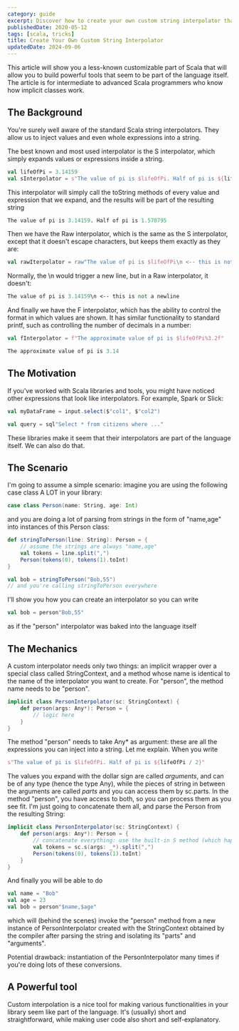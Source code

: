 ```yaml
---
category: guide
excerpt: Discover how to create your own custom string interpolator that feels like a native feature of Scala
publishedDate: 2020-05-12
tags: [scala, tricks]
title: Create Your Own Custom String Interpolator
updatedDate: 2024-09-06
---
```


This article will show you a less-known customizable part of Scala that will allow you to build powerful tools that seem to be part of the language itself. The article is for intermediate to advanced Scala programmers who know how implicit classes work.

## The Background

You're surely well aware of the standard Scala string interpolators. They allow us to inject values and even whole expressions into a string.

The best known and most used interpolator is the S interpolator, which simply expands values or expressions inside a string.

```scala
val lifeOfPi = 3.14159
val sInterpolator = s"The value of pi is $lifeOfPi. Half of pi is ${lifeOfPi / 2}"
```

This interpolator will simply call the toString methods of every value and expression that we expand, and the results will be part of the resulting string

```Perl
The value of pi is 3.14159. Half of pi is 1.570795
```

Then we have the Raw interpolator, which is the same as the S interpolator, except that it doesn't escape characters, but keeps them exactly as they are:

```scala
val rawIterpolator = raw"The value of pi is $lifeOfPi\n <-- this is not a newline"
```

Normally, the \n would trigger a new line, but in a Raw interpolator, it doesn't:

```Perl
The value of pi is 3.14159\n <-- this is not a newline
```

And finally we have the F interpolator, which has the ability to control the format in which values are shown. It has similar functionality to standard printf, such as controlling the number of decimals in a number:

```scala
val fInterpolator = f"The approximate value of pi is $lifeOfPi%3.2f"
```

```Perl
The approximate value of pi is 3.14
```

## The Motivation

If you've worked with Scala libraries and tools, you might have noticed other expressions that look like interpolators. For example, Spark or Slick:

```scala
val myDataFrame = input.select($"col1", $"col2")
```

```scala
val query = sql"Select * from citizens where ..."
```

These libraries make it seem that their interpolators are part of the language itself. We can also do that.

## The Scenario

I'm going to assume a simple scenario: imagine you are using the following case class A LOT in your library:

```scala
case class Person(name: String, age: Int)
```

and you are doing a lot of parsing from strings in the form of "name,age" into instances of this Person class:

```scala
def stringToPerson(line: String): Person = {
    // assume the strings are always "name,age"
    val tokens = line.split(",")
    Person(tokens(0), tokens(1).toInt)
}

val bob = stringToPerson("Bob,55")
// and you're calling stringToPerson everywhere
```

I'll show you how you can create an interpolator so you can write

```scala
val bob = person"Bob,55"
```

as if the "person" interpolator was baked into the language itself

## The Mechanics

A custom interpolator needs only two things: an implicit wrapper over a special class called StringContext, and a method whose name is identical to the name of the interpolator you want to create. For "person", the method name needs to be "person".

```scala
implicit class PersonInterpolator(sc: StringContext) {
    def person(args: Any*): Person = {
        // logic here
    }
}
```

The method "person" needs to take Any\* as argument: these are all the expressions you can inject into a string. Let me explain. When you write

```scala
s"The value of pi is $lifeOfPi. Half of pi is ${lifeOfPi / 2}"
```

The values you expand with the dollar sign are called _arguments_, and can be of any type (hence the type Any), while the pieces of string in between the arguments are called _parts_ and you can access them by sc.parts. In the method "person", you have access to both, so you can process them as you see fit. I'm just going to concatenate them all, and parse the Person from the resulting String:

```scala
implicit class PersonInterpolator(sc: StringContext) {
    def person(args: Any*): Person = {
        // concatenate everything: use the built-in S method (which happens to be used in the S interpolator)
        val tokens = sc.s(args: _*).split(",")
        Person(tokens(0), tokens(1).toInt)
    }
}
```

And finally you will be able to do

```scala
val name = "Bob"
val age = 23
val bob = person"$name,$age"
```

which will (behind the scenes) invoke the "person" method from a new instance of PersonInterpolator created with the StringContext obtained by the compiler after parsing the string and isolating its "parts" and "arguments".

Potential drawback: instantiation of the PersonInterpolator many times if you're doing lots of these conversions.

## A Powerful tool

Custom interpolation is a nice tool for making various functionalities in your library seem like part of the language. It's (usually) short and straightforward, while making user code also short and self-explanatory.
